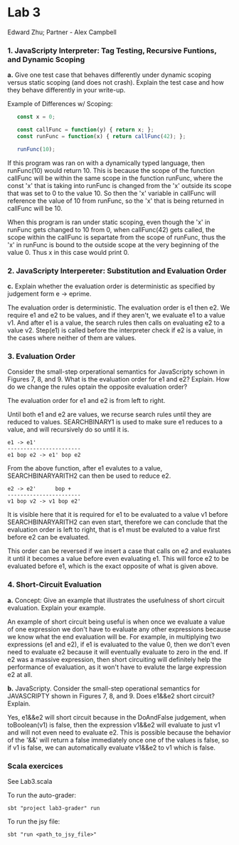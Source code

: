 # Lab 3

Edward Zhu; Partner - Alex Campbell

### 1. JavaScripty Interpreter: Tag Testing, Recursive Funtions, and Dynamic Scoping
**a.**  Give one test case that behaves differently under dynamic scoping versus static scoping (and does not crash). Explain the test case and how they behave differently in your write-up.

Example of Differences w/ Scoping: 
 ``` javascript
	const x = 0;

	const callFunc = function(y) { return x; };
	const runFunc = function(x) { return callFunc(42); };

	runFunc(10);
 ```

If this program was ran on with a dynamically typed language, then runFunc(10) would return 10. This is because the scope of the function callFunc will be within the same scope in the function runFunc, where the const 'x' that is taking into runFunc is changed from the 'x' outside its scope that was set to 0 to the value 10. So then the 'x' variable in callFunc will reference the value of 10 from runFunc, so the 'x' that is being returned in callFunc will be 10.

When this program is ran under static scoping, even though the 'x' in runFunc gets changed to 10 from 0, when callFunc(42) gets called, the scope within the callFunc is separtate from the scope of runFunc, thus the 'x' in runFunc is bound to the outside scope at the very beginning of the value 0. Thus x in this case would print 0.



### 2. JavaScripty Interpereter: Substitution and Evaluation Order
**c.** Explain whether the evaluation order is deterministic as specified by judgement form e -> eprime.

The evaluation order is deterministic. The evaluation order is e1 then e2. We require e1 and e2 to be values, and if they aren't, we evaluate e1 to a value v1. And after e1 is a value, the search rules then calls on evaluating e2 to a value v2. Step(e1) is called before the interpreter check if e2 is a value, in the cases where neither of them are values.


### 3. Evaluation Order
Consider the small-step orperational semantics for JavaScripty schown in Figures 7, 8, and 9. What is the evaluation order for e1 and e2? Explain. How do we change the rules optain the opposite evaluation order?

The evaluation order for e1 and e2 is from left to right.

Until both e1 and e2 are values, we recurse search rules until they are reduced to values. SEARCHBINARY1 is used to make sure e1 reduces to a value, and will recursively do so until it is.

 ```
 e1 -> e1'
 -----------------------
 e1 bop e2 -> e1' bop e2
 ``` 

From the above function, after e1 evalutes to a value, SEARCHBINARYARITH2 can then be used to reduce e2.

 ```
 e2 -> e2'      bop +
 -----------------------
 v1 bop v2 -> v1 bop e2'
 ``` 

It is visible here that it is required for e1 to be evaluated to a value v1 before SEARCHBINARYARITH2 can even start, therefore we can conclude that the evaluation order is left to right, that is e1 must be evaluted to a value first before e2 can be evaluated.

This order can be reversed if we insert a case that calls on e2 and evaluates it until it becomes a value before even evaluating e1. This will force e2 to be evaluated before e1, which is the exact opposite of what is given above.


### 4. Short-Circuit Evaluation
**a.** Concept: Give an example that illustrates the usefulness of short circuit evaluation. Explain your example.

An example of short circuit being useful is when once we evaluate a value of one expression we don't have to evaluate any other expressions because we know what the end evaluation will be. For example, in multiplying two expressions (e1 and e2), if e1 is evaluated to the value 0, then we don't even need to evaluate e2 because it will eventually evaluate to zero in the end. If e2 was a massive expression, then short circuiting will definitely help the performance of evaluation, as it won't have to evalute the large expression e2 at all. 


**b.** JavaScripty. Consider the small-step operational semantics for JAVASCRIPTY shown in Figures 7, 8, and 9. Does e1&&e2 short circuit? Explain.

Yes, e1&&e2 will short circuit because in the DoAndFalse judgement, when toBoolean(v1) is false, then the expression v1&&e2 will evaluate to just v1 and will not even need to evaluate e2. This is possible because the behavior of the '&&' will return a false immediately once one of the values is false, so if v1 is false, we can automatically evaluate v1&&e2 to v1 which is false.

### Scala exercices
See Lab3.scala

To run the auto-grader:

	sbt "project lab3-grader" run

To run the jsy file:

	sbt "run <path_to_jsy_file>"
